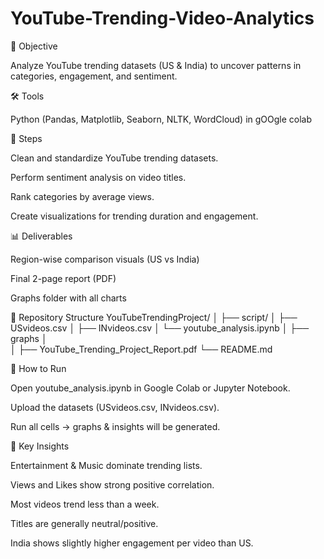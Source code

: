 # YouTube-Trending-Video-Analytics

🎯 Objective

Analyze YouTube trending datasets (US & India) to uncover patterns in categories, engagement, and sentiment.

🛠 Tools

Python (Pandas, Matplotlib, Seaborn, NLTK, WordCloud) in gOOgle colab


📖 Steps

Clean and standardize YouTube trending datasets.

Perform sentiment analysis on video titles.

Rank categories by average views.

Create visualizations for trending duration and engagement.

📊 Deliverables


Region-wise comparison visuals (US vs India)

Final 2-page report (PDF)

Graphs folder with all charts

📂 Repository Structure
YouTubeTrendingProject/
│
├── script/
│   ├── USvideos.csv
│   ├── INvideos.csv
│   └── youtube_analysis.ipynb
│
├── graphs
│  
│
├── YouTube_Trending_Project_Report.pdf
└── README.md

🚀 How to Run

Open youtube_analysis.ipynb in Google Colab or Jupyter Notebook.

Upload the datasets (USvideos.csv, INvideos.csv).

Run all cells → graphs & insights will be generated.

📌 Key Insights

Entertainment & Music dominate trending lists.

Views and Likes show strong positive correlation.

Most videos trend less than a week.

Titles are generally neutral/positive.

India shows slightly higher engagement per video than US.

